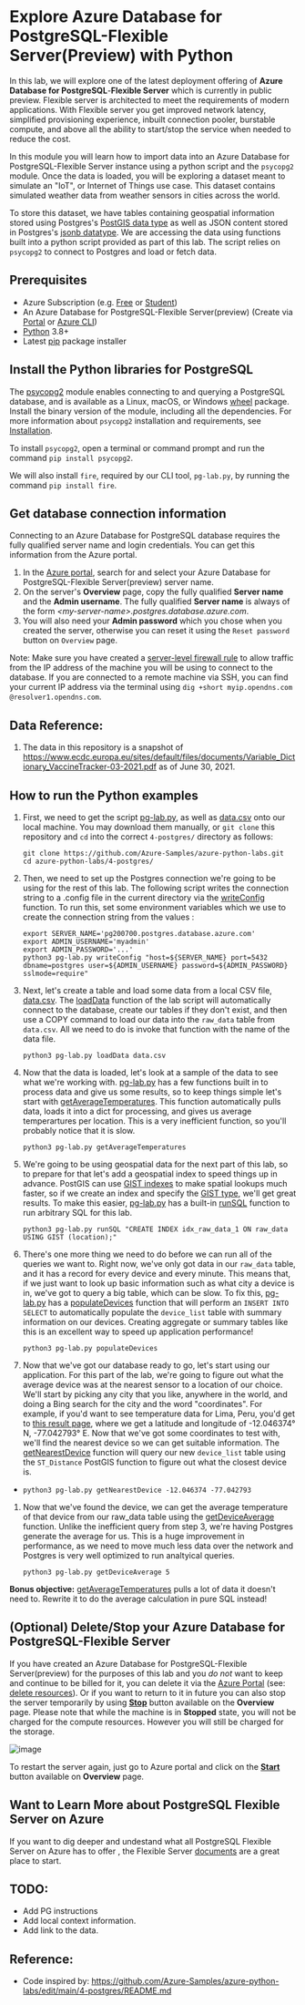 # Explore Azure Database for PostgreSQL-Flexible Server(Preview) with Python

In this lab, we will explore one of the latest deployment offering of **Azure Database for PostgreSQL**-**Flexible Server** which is currently in public preview. Flexible server is architected to meet the requirements of modern applications. With Flexible server you get improved network latency, simplified provisioning experience, inbuilt connection pooler, burstable compute, and above all the ability to start/stop the service when needed to reduce the cost. 

In this module you will learn how to import data into an Azure Database for PostgreSQL-Flexible Server instance using a python script and the `psycopg2` module. Once the data is loaded, you will be exploring a dataset meant to simulate an "IoT", or Internet of Things use case. This dataset contains simulated weather data from weather sensors in cities across the world.

To store this dataset, we have tables containing geospatial information stored using Postgres's [PostGIS data type](https://postgis.net/) as well as JSON content stored in Postgres's [jsonb datatype](https://www.postgresql.org/docs/9.4/datatype-json.html). We are accessing the data using functions built into a python script provided as part of this lab. The script relies on `psycopg2` to connect to Postgres and load or fetch data.  


## Prerequisites
- Azure Subscription (e.g. [Free](https://aka.ms/azure-free-account) or [Student](https://aka.ms/azure-student-account))
- An Azure Database for PostgreSQL-Flexible Server(preview) (Create via [Portal](https://docs.microsoft.com/en-us/azure/postgresql/flexible-server/quickstart-create-server-portal) or [Azure CLI](https://docs.microsoft.com/en-us/azure/postgresql/flexible-server/quickstart-create-server-cli)) 
- [Python](https://www.python.org/downloads/) 3.8+
- Latest [pip](https://pip.pypa.io/en/stable/installing/) package installer


## Install the Python libraries for PostgreSQL
The [psycopg2](https://pypi.python.org/pypi/psycopg2/) module enables connecting to and querying a PostgreSQL database, and is available as a Linux, macOS, or Windows [wheel](https://pythonwheels.com/) package. Install the binary version of the module, including all the dependencies. For more information about `psycopg2` installation and requirements, see [Installation](http://initd.org/psycopg/docs/install.html). 

To install `psycopg2`, open a terminal or command prompt and run the command `pip install psycopg2`.

We will also install `fire`, required by our CLI tool, `pg-lab.py`, by running the command `pip install fire`.


## Get database connection information

Connecting to an Azure Database for PostgreSQL database requires the fully qualified server name and login credentials. You can get this information from the Azure portal.

1. In the [Azure portal](https://portal.azure.com/), search for and select your Azure Database for PostgreSQL-Flexible Server(preview) server name. 
1. On the server's **Overview** page, copy the fully qualified **Server name** and the **Admin username**. The fully qualified **Server name** is always of the form *\<my-server-name>.postgres.database.azure.com*.
1. You will also need your **Admin password** which you chose when you created the server, otherwise you can reset it using the `Reset password` button on `Overview` page.

Note: Make sure you have created a [server-level firewall rule](https://docs.microsoft.com/en-us/azure/postgresql/quickstart-create-server-database-portal#configure-a-server-level-firewall-rule) to allow traffic from the IP address of the machine you will be using to connect to the database. If you are connected to a remote machine via SSH, you can find your current IP address via the terminal using `dig +short myip.opendns.com @resolver1.opendns.com`.

## Data Reference:

1. The data in this repository is a snapshot of https://www.ecdc.europa.eu/sites/default/files/documents/Variable_Dictionary_VaccineTracker-03-2021.pdf as of June 30, 2021.


## How to run the Python examples

1. First, we need to get the script [pg-lab.py](pg-lab.py), as well as [data.csv](data.csv) onto our local machine. You may download them manually, or `git clone` this repository and `cd` into the correct `4-postgres/` directory as follows:

   ```
   git clone https://github.com/Azure-Samples/azure-python-labs.git
   cd azure-python-labs/4-postgres/
   ```

1. Then, we need to set up the Postgres connection we're going to be using for the rest of this lab. The following script writes the connection string to a .config file in the current directory via the [writeConfig](pg-lab.py#L5) function. To run this, set some environment variables which we use to create the connection string from the values :

    ```
    export SERVER_NAME='pg200700.postgres.database.azure.com'
    export ADMIN_USERNAME='myadmin'
    export ADMIN_PASSWORD='...'
    python3 pg-lab.py writeConfig "host=${SERVER_NAME} port=5432 dbname=postgres user=${ADMIN_USERNAME} password=${ADMIN_PASSWORD} sslmode=require"
    ```

1. Next, let's create a table and load some data from a local CSV file, [data.csv](data.csv). The [loadData](pg-lab.py#L27) function of the lab script will automatically connect to the database, create our tables if they don't exist, and then use a COPY command to load our data into the `raw_data` table from `data.csv`. All we need to do is invoke that function with the name of the data file. 

    ```
    python3 pg-lab.py loadData data.csv
    ```

1. Now that the data is loaded, let's look at a sample of the data to see what we're working with. [pg-lab.py](pg-lab.py) has a few functions built in to process data and give us some results, so to keep things simple let's start with [getAverageTemperatures](pg-lab.py#L77). This function automatically pulls data, loads it into a dict for processing, and gives us average temperartures per location. This is a very inefficient function, so you'll probably notice that it is slow. 

    ```
    python3 pg-lab.py getAverageTemperatures
    ```

1. We're going to be using geospatial data for the next part of this lab, so to prepare for that let's add a geospatial index to speed things up in advance. PostGIS can use [GIST indexes](https://postgis.net/workshops/postgis-intro/indexing.html) to make spatial lookups much faster, so if we create an index and specify the [GIST type](https://www.postgresql.org/docs/current/textsearch-indexes.html), we'll get great results. To make this easier, [pg-lab.py](pg-lab.py) has a built-in [runSQL](pg-lab.py#L70) function to run arbitrary SQL for this lab.

    ```
    python3 pg-lab.py runSQL "CREATE INDEX idx_raw_data_1 ON raw_data USING GIST (location);"
    ```

1. There's one more thing we need to do before we can run all of the queries we want to. Right now, we've only got data in our `raw_data` table, and it has a record for every device and every minute. This means that, if we just want to look up basic information such as what city a device is in, we've got to query a big table, which can be slow. To fix this, [pg-lab.py](pg-lab.py) has a [populateDevices](pg-lab.py#L20) function that will perform an `INSERT INTO SELECT` to automatically populate the `device_list` table with summary information on our devices. Creating aggregate or summary tables like this is an excellent way to speed up application performance!

    ```
    python3 pg-lab.py populateDevices
    ```

1. Now that we've got our database ready to go, let's start using our application. For this part of the lab, we're going to figure out what the average device was at the nearest sensor to a location of our choice. We'll start by picking any city that you like, anywhere in the world, and doing a Bing search for the city and the word "coordinates". For example, if you'd want to see temperature data for Lima, Peru, you'd get to [this result page](https://www.bing.com/search?q=Lima%2C+Peru+coordinates), where we get a latitude and longitude of -12.046374° N, -77.042793° E. Now that we've got some coordinates to test with, we'll find the nearest device so we can get suitable information. The [getNearestDevice](pg-lab.py#L55) function will query our new `device_list` table using the `ST_Distance` PostGIS function to figure out what the closest device is. 

-
    ```
    python3 pg-lab.py getNearestDevice -12.046374 -77.042793
    ```

1. Now that we've found the device, we can get the average temperature of that device from our raw_data table using the [getDeviceAverage](pg-lab.py#L63) function. Unlike the inefficient query from step 3, we're having Postgres generate the average for us. This is a huge improvement in performance, as we need to move much less data over the network and Postgres is very well optimized to run analtyical queries.  

    ```
    python3 pg-lab.py getDeviceAverage 5
    ```


**Bonus objective:** [getAverageTemperatures](pg-lab.py#L77) pulls a lot of data it doesn't need to. Rewrite it to do the average calculation in pure SQL instead!


## (Optional) Delete/Stop your Azure Database for PostgreSQL-Flexible Server

If you have created an Azure Database for PostgreSQL-Flexible Server(preview) for the purposes of this lab and you *do not* want to keep and continue to be billed for it, you can delete it via the [Azure Portal](https://portal.azure.com) (see: [delete resources](https://docs.microsoft.com/en-us/azure/azure-resource-manager/management/manage-resources-portal#delete-resources)). Or if you want to return to it in future you can also stop the server temporarily by using [**Stop**](https://docs.microsoft.com/en-us/azure/postgresql/flexible-server/how-to-stop-start-server-portal) button available on the **Overview** page. Please note that while the machine is in **Stopped** state, you will not be charged for the compute resources. However you will still be charged for the storage.

![image](https://user-images.githubusercontent.com/41684987/117609229-38636b00-b17d-11eb-8dbb-c1a02a26ed9b.png)

To restart the server again, just go to Azure portal and click on the [**Start**](https://docs.microsoft.com/en-us/azure/postgresql/flexible-server/how-to-restart-server-portal) button available on **Overview** page.


## Want to Learn More about PostgreSQL Flexible Server on Azure

If you want to dig deeper and undestand what all PostgreSQL Flexible Server on Azure has to offer , the Flexible Server [documents](https://docs.microsoft.com/en-us/azure/postgresql/flexible-server/) are a great place to start.


## TODO:
- Add PG instructions
- Add local context information.
- Add link to the data.

## Reference:
- Code inspired by:
https://github.com/Azure-Samples/azure-python-labs/edit/main/4-postgres/README.md
